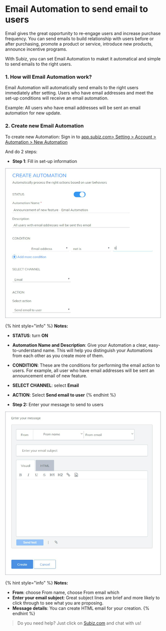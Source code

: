 # Email Automation to send email to users

Email gives the great opportunity to re-engage users and increase purchase frequency. You can send emails to build relationship with users before or after purchasing, promote a product or service,  introduce new products, announce incentive programs.

With Subiz, you can set Email Automation to maket it automatical and simple to send emails to the right users.

### 1. How will Email Automation work? 

Email Automation will automatically send emails to the right users immediately after setting. Users  who have email addresses and meet the set-up conditions will receive an email automation.

Example: All users who have email addresses will be sent an email automation for new update.

### 2. Create new Email Automation

To create new Automation: Sign in to [app.subiz.com&gt; Setting &gt; Account &gt; Automation &gt; New Automation](https://app.subiz.com/settings/automation-add)

And do 2 steps:

* **Step 1**: Fill in set-up information 

![Fill in set-up information of new Automation](../../../.gitbook/assets/1.1-email.jpg)

{% hint style="info" %}
**Notes:**

* **STATUS**: turn **ON**
* **Automation Name and Description**: Give your Automation a clear, easy-to-understand name. This will help you distinguish your Automations from each other as you create more of them.
* **CONDITION**: These are the conditions for performing the email action to users. For example, all user who have email addresses will be sent an announcement email of new feature.
* **SELECT CHANNEL**: select **Email**
* **ACTION**: Select **Send email to user**
{% endhint %}

* **Step 2:** Enter your message to send to users

![Enter your message of Email Automation](../../../.gitbook/assets/2.2-message.jpg)

{% hint style="info" %}
**Notes:**

* **From**: choose From name, choose From email which 
* **Enter your email subject**: Great subject lines are brief and more likely to click through to see what you are proposing.
* **Message details**: You can create HTML email for your creation.
{% endhint %}



> Do you need help? Just click on [Subiz.com](https://subiz.com/en) and chat with us!

